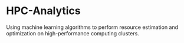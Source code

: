 # HPC-Analytics
Using machine learning algorithms to perform resource estimation and optimization on high-performance computing clusters.
